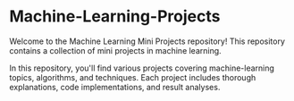 # Machine-Learning-Projects
Welcome to the Machine Learning Mini Projects repository! This repository contains a collection of mini projects in machine learning.

In this repository, you'll find various projects covering machine-learning topics, algorithms, and techniques. Each project includes thorough explanations, code implementations, and result analyses.
